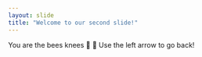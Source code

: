```yaml
---
layout: slide
title: "Welcome to our second slide!"
---
```

You are the bees knees :bee: :leg:
Use the left arrow to go back!

